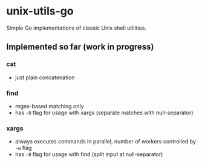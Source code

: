 # unix-utils-go

Simple Go implementations of classic Unix shell utilities.

## Implemented so far (work in progress)
### cat
- just plain concatenation

### find
- regex-based matching only
- has `-0` flag for usage with xargs (separate matches with null-separator)

### xargs
- always executes commands in parallel, number of workers controlled by `-w` flag
- has `-0` flag for usage with find (split input at null-separator)
